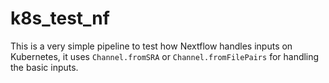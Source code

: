 # k8s_test_nf

This is a very simple pipeline to test how Nextflow handles inputs on Kubernetes,
it uses `Channel.fromSRA` or `Channel.fromFilePairs` for handling the basic
inputs.

